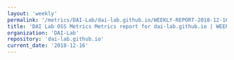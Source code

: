 ```yaml
---
layout: 'weekly'
permalink: '/metrics/DAI-Lab/dai-lab.github.io/WEEKLY-REPORT-2018-12-16'
title: 'DAI Lab OSS Metrics Metrics report for dai-lab.github.io | WEEKLY-REPORT-2018-12-16'
organization: 'DAI-Lab'
repository: 'dai-lab.github.io'
current_date: '2018-12-16'
---
```


